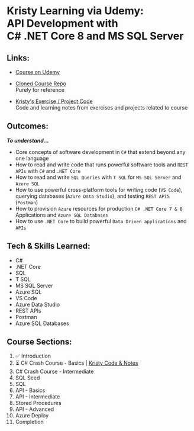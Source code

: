 # Kristy Learning via Udemy: <br> API Development with <br>C# .NET Core 8 and MS SQL Server

## Links:

* [Course on Udemy](https://www.udemy.com/course/net-core-with-ms-sql-beginner-to-expert/learn)

* [Cloned Course Repo](/DotNetAPICourseUdemy/)
<br> Purely for reference

* [Kristy's Exercise / Project Code](/kristy-dotnet-course-code/) <br> Code and learning notes from exercises and projects related to course

## Outcomes:
***To understand...***

* Core concepts of software development in `C#` that extend beyond any one language
* How to read and write code that runs powerful software tools and `REST APIs` with `C#` and `.NET Core`
* How to read and write `SQL Queries` with `T SQL` for `MS SQL Server` and `Azure SQL`
* How to use powerful cross-platform tools for writing code (`VS Code`), querying databases (`Azure Data Studio`), and testing `REST APIS` (`Postman`)
* How to provision `Azure` resources for production `C# .NET Core 7 & 8` Applications and `Azure SQL Databases`
* How to use `.NET Core` to build powerful `Data Driven applications` and `APIs`

## Tech & Skills Learned:

* C#
* .NET Core
* SQL
* T SQL
* MS SQL Server
* Azure SQL
* VS Code
* Azure Data Studio
* REST APIs
* Postman
* Azure SQL Databases

## Course Sections:

1. ✅ Introduction
2. ⏳ C# Crash Course - Basics | [Kristy Code & Notes](/kristy-dotnet-course-code/Section2_csharp_crash_course_basics/)
3. C# Crash Course - Intermediate
4. SQL Seed 
5. SQL 
6. API - Basics
7. API - Intermediate 
8. Stored Procedures
9. API - Advanced 
10. Azure Deploy 
11. Completion